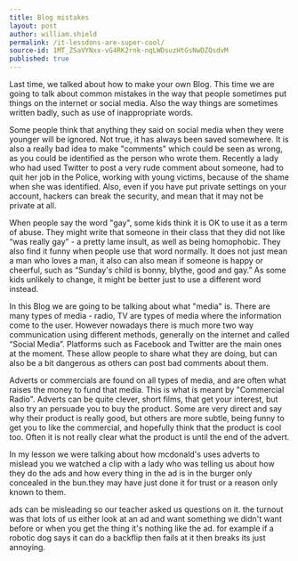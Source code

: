 ```yaml
---
title: Blog mistakes
layout: post
author: william.shield
permalink: /it-lessdons-are-super-cool/
source-id: 1MT_ZSaVYNxx-vG4RK2rnk-nqLWDsuzHtGsNwDZQsdvM
published: true
---
```

Last time, we talked about how to make your own Blog. This time we are going to talk about common mistakes in the way that people sometimes put things on the internet or social media. Also the way things are sometimes written badly, such as use of inappropriate words.

Some people think that anything they said on social media when they were younger will be ignored. Not true, it has always been saved somewhere. It is also a really bad idea to make "comments" which could be seen as wrong, as you could be identified as the person who wrote them. Recently a lady who had used Twitter to post a very rude comment about someone, had to quit her job in the Police, working with young victims, because of the shame when she was identified. Also, even if you have put private settings on your account, hackers can break the security, and mean that it may not be private at all. 

When people say the word "gay", some kids think it is OK to use it as a term of abuse. They might write that someone in their class that they did not like “was really gay” - a pretty lame insult, as well as being homophobic. They also find it funny when people use that word normally. It does not just mean a man who loves a man, it also can also mean if someone is happy or cheerful, such as “Sunday's child is bonny, blythe, good and gay.”  As some kids unlikely to change, it might be better just to use a different word instead.

In this Blog we are going to be talking about what "media" is. There are many types of media -  radio, TV are types of media where the information come to the user. However nowadays there is much more two way communication using different methods, generally on the internet and called “Social Media”. Platforms such as Facebook and Twitter are the main ones at the moment. These allow people to share what they are doing, but can also be a bit dangerous as others can post bad comments about them.

Adverts or commercials are found on all types of media, and are often what raises the money to fund that media. This is what is meant by "Commercial Radio". Adverts can be quite clever, short films, that get your interest, but also try an persuade you to buy the product. Some are very direct and say why their product is really good, but others are more subtle, being funny to get you to like the commercial, and hopefully think that the product is cool too. Often it is not really clear what the product is until the end of the advert.

In my lesson we were talking about how mcdonald's uses adverts to mislead you we watched a clip with a lady who was telling us about how they do the ads and how every thing in the ad is in the burger only concealed in the bun.they may have just done it for trust or a reason only known to them. 

ads can be misleading so our teacher asked us questions on it. the turnout was that lots of us either look at an ad and want something we didn't want before or when you get the thing it's nothing like the ad. for example if a robotic dog says it can do a backflip then fails at it then breaks its just annoying.

 

